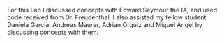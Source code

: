For this Lab I discussed concepts with Edward Seymour the IA, and 
used code received from Dr. Freudenthal. I also assisted
my fellow student Daniela Garcia, Andreas Maurer, Adrian  Orquiz and
Miguel Angel by discussing  concepts with them. 